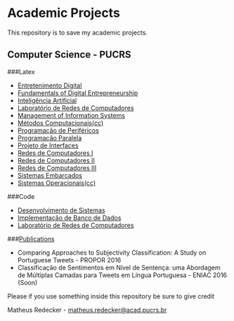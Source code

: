 # Academic Projects

This repository is to save my academic projects.

## Computer Science - PUCRS

###Latex

- [Entretenimento Digital](latex/entretenimento) 
- [Fundamentals of Digital Entrepreneurship](latex/entrep)
- [Inteligência Artificial](latex/ai)
- [Laboratório de Redes de Computadores](latex/labredes)
- [Management of Information Systems](latex/msi)
- [Métodos Computacionais(cc)](latex/metodos)
- [Programação de Periféricos](latex/perifericos)
- [Programação Paralela](latex/paralela)
- [Projeto de Interfaces](latex/interface) 
- [Redes de Computadores I](latex/redesI)
- [Redes de Computadores II](latex/redesII)
- [Redes de Computadores III](latex/redesIII)
- [Sistemas Embarcados](latex/embarcados)
- [Sistemas Operacionais(cc)](latex/sisop)

###Code
- [Desenvolvimento de Sistemas](https://github.com/PUCRSOpenSource/taciturn-duck)
- [Implementação de Banco de Dados](code/banco)
- [Laboratório de Redes de Computadores](code/labredes)

###[Publications](publications)
- Comparing Approaches to Subjectivity Classification: A Study on Portuguese Tweets - PROPOR 2016
- Classificação de Sentimentos em Nível de Sentença: uma Abordagem de Múltiplas Camadas para Tweets em Língua Portuguesa - ENIAC 2016 (Soon)

Please if you use something inside this repository be sure to give credit

Matheus Redecker - matheus.redecker@acad.pucrs.br
